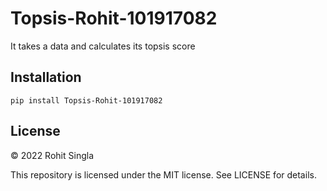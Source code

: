 # Topsis-Rohit-101917082
It takes a data and calculates its topsis score

## Installation
```pip install Topsis-Rohit-101917082```

## License

© 2022 Rohit Singla

This repository is licensed under the MIT license. See LICENSE for details.
